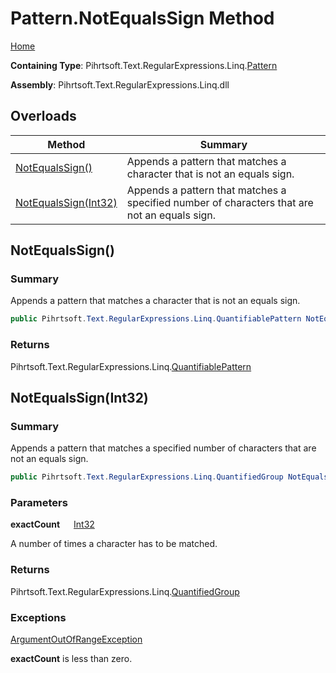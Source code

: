 # Pattern\.NotEqualsSign Method

[Home](../../../../../../README.md)

**Containing Type**: Pihrtsoft\.Text\.RegularExpressions\.Linq\.[Pattern](../README.md)

**Assembly**: Pihrtsoft\.Text\.RegularExpressions\.Linq\.dll

## Overloads

| Method | Summary |
| ------ | ------- |
| [NotEqualsSign()](#Pihrtsoft_Text_RegularExpressions_Linq_Pattern_NotEqualsSign) | Appends a pattern that matches a character that is not an equals sign\. |
| [NotEqualsSign(Int32)](#Pihrtsoft_Text_RegularExpressions_Linq_Pattern_NotEqualsSign_System_Int32_) | Appends a pattern that matches a specified number of characters that are not an equals sign\. |

## NotEqualsSign\(\) <a name="Pihrtsoft_Text_RegularExpressions_Linq_Pattern_NotEqualsSign"></a>

### Summary

Appends a pattern that matches a character that is not an equals sign\.

```csharp
public Pihrtsoft.Text.RegularExpressions.Linq.QuantifiablePattern NotEqualsSign()
```

### Returns

Pihrtsoft\.Text\.RegularExpressions\.Linq\.[QuantifiablePattern](../../QuantifiablePattern/README.md)

## NotEqualsSign\(Int32\) <a name="Pihrtsoft_Text_RegularExpressions_Linq_Pattern_NotEqualsSign_System_Int32_"></a>

### Summary

Appends a pattern that matches a specified number of characters that are not an equals sign\.

```csharp
public Pihrtsoft.Text.RegularExpressions.Linq.QuantifiedGroup NotEqualsSign(int exactCount)
```

### Parameters

**exactCount** &emsp; [Int32](https://docs.microsoft.com/en-us/dotnet/api/system.int32)

A number of times a character has to be matched\.

### Returns

Pihrtsoft\.Text\.RegularExpressions\.Linq\.[QuantifiedGroup](../../QuantifiedGroup/README.md)

### Exceptions

[ArgumentOutOfRangeException](https://docs.microsoft.com/en-us/dotnet/api/system.argumentoutofrangeexception)

**exactCount** is less than zero\.


